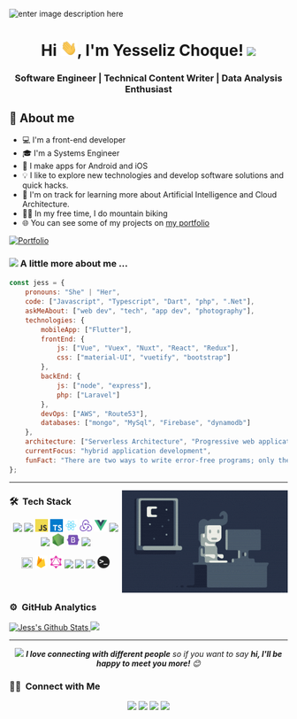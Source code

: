 
![enter image description here](https://drive.google.com/uc?export=view&id=1P-3vmupFcfY9I4YiSdIWc8f4P4NONAMP)
<h1 align="center">Hi <img src="https://raw.githubusercontent.com/ABSphreak/ABSphreak/master/gifs/Hi.gif" width="30px">, I'm Yesseliz Choque! <img src="https://media.giphy.com/media/mGcNjsfWAjY5AEZNw6/giphy.gif" width="50"></h1>
<h3 align="center">Software Engineer | Technical Content Writer | Data Analysis Enthusiast</h3>


## 📖 About me

* 💻 I'm a front-end developer
* 🎓 I'm a Systems Engineer 
* 📱 I make apps for Android and iOS
*  💡 I like to explore new technologies and develop software solutions and quick hacks.
* 🌱  I'm on track for learning more about Artificial Intelligence and Cloud Architecture.
* 🚴‍♀️ In my free time, I do mountain biking
* 🌐 You can see some of my projects on [my portfolio](https://yesselizcb.netlify.app/)

<p align="left">
  <a href="https://yesselizcb.netlify.app/"><img alt="Portfolio" title="Portfolio" src="https://img.shields.io/badge/-Portfolio-000000?style=for-the-badge&logo=koding&logoColor=white"/></a>
   
</p>

### <img src="https://media.giphy.com/media/VgCDAzcKvsR6OM0uWg/giphy.gif" width="50"> A little more about me ...

```javascript
const jess = {
    pronouns: "She" | "Her",
    code: ["Javascript", "Typescript", "Dart", "php", ".Net"],
    askMeAbout: ["web dev", "tech", "app dev", "photography"],
    technologies: {
        mobileApp: ["Flutter"],
        frontEnd: {
            js: ["Vue", "Vuex", "Nuxt", "React", "Redux"],
            css: ["material-UI", "vuetify", "bootstrap"]
        },
        backEnd: {
            js: ["node", "express"],
            php: ["Laravel"]
        },
        devOps: ["AWS", "Route53"],
        databases: ["mongo", "MySql", "Firebase", "dynamodb"]
    },
    architecture: ["Serverless Architecture", "Progressive web applications", "Single page applications"],
    currentFocus: "hybrid application development",
    funFact: "There are two ways to write error-free programs; only the third one works"
};
```
----
<img alt="Night Coding" src="https://raw.githubusercontent.com/AVS1508/AVS1508/master/assets/Night-Coding.gif" align="right"/>


### 🛠 &nbsp;Tech Stack
<p align="center">
<code><img height="23" src="https://www.vectorlogo.zone/logos/flutterio/flutterio-icon.svg"></code>
<code><img height="23" src="https://www.vectorlogo.zone/logos/dartlang/dartlang-icon.svg"></code>
<code><img height="23" src="https://raw.githubusercontent.com/github/explore/80688e429a7d4ef2fca1e82350fe8e3517d3494d/topics/javascript/javascript.png"></code>
<code><img height="23" src="https://raw.githubusercontent.com/github/explore/80688e429a7d4ef2fca1e82350fe8e3517d3494d/topics/typescript/typescript.png"></code>
<code><img height="23" src="https://raw.githubusercontent.com/github/explore/80688e429a7d4ef2fca1e82350fe8e3517d3494d/topics/react/react.png"></code>
<code><img height="23" src="https://raw.githubusercontent.com/github/explore/80688e429a7d4ef2fca1e82350fe8e3517d3494d/topics/redux/redux.png"></code>
<code><img height="23" src="https://raw.githubusercontent.com/github/explore/80688e429a7d4ef2fca1e82350fe8e3517d3494d/topics/vue/vue.png"></code>
<code><img height="23" src="https://bestofjs.org/logos/vuetify.svg"></code>
<code><img height="23" src="https://www.vectorlogo.zone/logos/nuxtjs/nuxtjs-icon.svg"></code>
<code><img height="23" src="https://raw.githubusercontent.com/github/explore/80688e429a7d4ef2fca1e82350fe8e3517d3494d/topics/nodejs/nodejs.png"></code>
<code><img height="23" src="https://raw.githubusercontent.com/devicons/devicon/master/icons/bootstrap/bootstrap-plain.svg"></code>
<code><img height="23" src="https://www.vectorlogo.zone/logos/figma/figma-icon.svg"></code>

</p>
<p align="center">
<code><code><img height="20" width="20" src="https://www.vectorlogo.zone/logos/mongodb/mongodb-icon.svg"></code></code>
<code><img height="23" src="https://raw.githubusercontent.com/github/explore/80688e429a7d4ef2fca1e82350fe8e3517d3494d/topics/firebase/firebase.png"></code>
<code><img height="23" src="https://raw.githubusercontent.com/github/explore/80688e429a7d4ef2fca1e82350fe8e3517d3494d/topics/graphql/graphql.png"></code>
<code><img height="23" src="https://www.vectorlogo.zone/logos/git-scm/git-scm-icon.svg"></code>
<code><img height="23" src="https://www.vectorlogo.zone/logos/netlify/netlify-icon.svg"></code>
<code><img height="23" src="https://www.vectorlogo.zone/logos/heroku/heroku-icon.svg"></code>
<code><img height="23" src="https://raw.githubusercontent.com/github/explore/80688e429a7d4ef2fca1e82350fe8e3517d3494d/topics/terminal/terminal.png"></code>
<br/>
<br/>
<br/>

### ⚙️ &nbsp;GitHub Analytics

<a href="https://github.com/JesselizCB">
  <img alt="Jess's Github Stats" src="https://github-readme-stats-eight-theta.vercel.app/api?username=jesselizcb&show_icons=true&theme=radical&include_all_commits=true&count_private=true" width="400"/>
  </a>

<a href="https://github.com/JesselizCB">
   <img src="https://github-readme-stats-eight-theta.vercel.app/api/top-langs/?username=jesselizcb&layout=compact&langs_count=8&theme=radical"  />
</a>

----
<p align="center">
<img src="https://media.giphy.com/media/LnQjpWaON8nhr21vNW/giphy.gif" width="60"> 
<em><b>I love connecting with different people</b> so if you want to say <b>hi, I'll be happy to meet you more!</b> 😊</em></p>


### 🤝🏻 &nbsp;Connect with Me

<p align="center">
<a href="https://www.linkedin.com/in/yesseliz-choque/"><img src="https://img.shields.io/badge/-Yesseliz%20Choque%20Becerra-0077B5?style=flat&logo=Linkedin&logoColor=white"/></a>
<a href="mailto:yesselizcb@gmail.com"><img src="https://img.shields.io/badge/-yesselizcb@gmail.com-D14836?style=flat&logo=Gmail&logoColor=white"/></a>
<a href="https://instagram.com/jesselizcb"><img src="https://img.shields.io/badge/-@jesselizcb-E4405F?style=flat&logo=Instagram&logoColor=white"/></a>
<a href="https://www.facebook.com/YESSELIZCB/"><img src="https://img.shields.io/badge/-@YESSELIZCB-1877F2?style=flat&logo=Facebook&logoColor=white"/></a></p>

